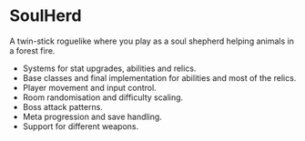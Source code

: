 # SoulHerd

A twin-stick roguelike where you play as a soul shepherd helping animals in a forest fire.

* Systems for stat upgrades, abilities and relics.
* Base classes and final implementation for abilities and most of the relics.
* Player movement and input control.
* Room randomisation and difficulty scaling.
* Boss attack patterns.
* Meta progression and save handling.
* Support for different weapons.